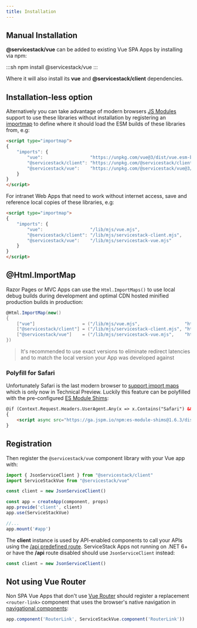 ```yaml
---
title: Installation
---
```


## Manual Installation

**@servicestack/vue** can be added to existing Vue SPA Apps by installing via npm:

:::sh
npm install @servicestack/vue
:::

Where it will also install its **vue** and **@servicestack/client** dependencies.

## Installation-less option

Alternatively you can take advantage of modern browsers [JS Modules](https://developer.mozilla.org/en-US/docs/Web/JavaScript/Guide/Modules) support to
use these libraries without installation by registering an [importmap](https://developer.mozilla.org/en-US/docs/Web/HTML/Element/script/type/importmap) to define where it should load the ESM builds of these libraries from, e.g:

```html
<script type="importmap">
{
    "imports": {
        "vue":                  "https://unpkg.com/vue@3/dist/vue.esm-browser.prod.js",
        "@servicestack/client": "https://unpkg.com/@servicestack/client@2/dist/servicestack-client.min.mjs",
        "@servicestack/vue":    "https://unpkg.com/@servicestack/vue@3/dist/servicestack-vue.min.mjs"
    }
}
</script>
```

For intranet Web Apps that need to work without internet access, save and reference local copies of these libraries, e.g:

```html
<script type="importmap">
{
    "imports": {
        "vue":                  "/lib/mjs/vue.mjs",
        "@servicestack/client": "/lib/mjs/servicestack-client.mjs",
        "@servicestack/vue":    "/lib/mjs/servicestack-vue.mjs"
    }
}
</script>
```

## @Html.ImportMap

Razor Pages or MVC Apps can use the `Html.ImportMaps()` to use local debug builds during development and optimal CDN hosted minified production builds in production:

```csharp
@Html.ImportMap(new()
{
    ["vue"]                  = ("/lib/mjs/vue.mjs",                 "https://unpkg.com/vue@3/dist/vue.esm-browser.prod.js"),
    ["@servicestack/client"] = ("/lib/mjs/servicestack-client.mjs", "https://unpkg.com/@servicestack/client@2/dist/servicestack-client.min.mjs"),
    ["@servicestack/vue"]    = ("/lib/mjs/servicestack-vue.mjs",    "https://unpkg.com/@servicestack/vue@3/dist/servicestack-vue.min.mjs")
})
```

> It's recommended to use exact versions to eliminate redirect latencies and to match the local version your App was developed against

### Polyfill for Safari

Unfortunately Safari is the last modern browser to [support import maps](https://caniuse.com/import-maps) which is only now in
Technical Preview. Luckily this feature can be polyfilled with the pre-configured [ES Module Shims](https://github.com/guybedford/es-module-shims):

```html
@if (Context.Request.Headers.UserAgent.Any(x => x.Contains("Safari") && !x.Contains("Chrome")))
{
    <script async src="https://ga.jspm.io/npm:es-module-shims@1.6.3/dist/es-module-shims.js"></script>
}
```

## Registration

Then register the `@servicestack/vue` component library with your Vue app with:

```js
import { JsonServiceClient } from "@servicestack/client"
import ServiceStackVue from "@servicestack/vue"

const client = new JsonServiceClient()

const app = createApp(component, props)
app.provide('client', client)
app.use(ServiceStackVue)

//...
app.mount('#app')
```

The **client** instance is used by API-enabled components to call your APIs using the [/api predefined route](/routing#json-api-pre-defined-route). ServiceStack Apps not running on .NET 6+ or have the **/api** route disabled should use
`JsonServiceClient` instead:

```js
const client = new JsonServiceClient()
```

## Not using Vue Router

Non SPA Vue Apps that don't use [Vue Router](https://router.vuejs.org) should register a replacement `<router-link>` component
that uses the browser's native navigation in [navigational components](/vue/navigation):

```js
app.component('RouterLink', ServiceStackVue.component('RouterLink'))
```
